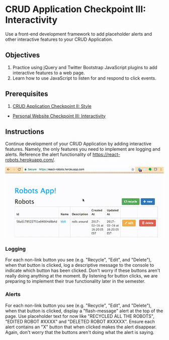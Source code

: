 # CRUD Application Checkpoint III: Interactivity

Use a front-end development framework to add placeholder alerts and other interactive features to your CRUD Application.

## Objectives

  1. Practice using jQuery and Twitter Bootstrap JavaScript plugins to add interactive features to a web page.
  1. Learn how to use JavaScript to listen for and respond to click events.

## Prerequisites

  1. [CRUD Application Checkpoint II: Style](projects/crud-application/checkpoints/style/checkpoint.md)
  * [Personal Website Checkpoint III: Interactivity](projects/personal-website/checkpoints/Interactivity/checkpoint.md)

## Instructions

Continue development of your CRUD Application by adding interactive features. Namely, the only features you need to implement are logging and alerts. Reference the alert functionality of https://react-robots.herokuapp.com/.

![a demonstration of clicking a button to display an alert at the top of the page, and clicking an X to close the alert.](alert-demo.gif)

### Logging

For each non-link button you see (e.g. "Recycle", "Edit", and "Delete"), when that button is clicked, log a descriptive message to the console to indicate which button has been clicked. Don't worry if these buttons aren't really doing anything at the moment. By listening for button clicks, we are preparing to implement their true functionality later in the semester.

### Alerts

For each non-link button you see (e.g. "Recycle", "Edit", and "Delete"), when that button is clicked, display a "flash-message" alert at the top of the page. Use placeholder text for now like "RECYCLED ALL THE ROBOTS", "EDITED ROBOT #XXXX" and "DELETED ROBOT #XXXXX". Ensure each alert contains an "X" button that when clicked makes the alert disappear. Again, don't worry that the buttons aren't doing what the alert is saying.
